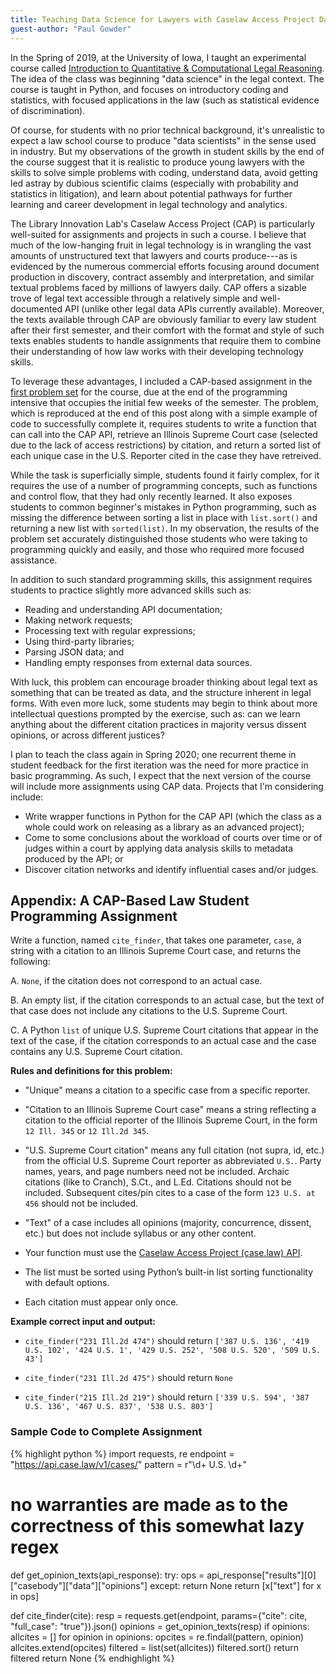 ```yaml
---
title: Teaching Data Science for Lawyers with Caselaw Access Project Data
guest-author: "Paul Gowder"
---
```

In the Spring of 2019, at the University of Iowa, I taught an experimental course called [Introduction to Quantitative & Computational Legal Reasoning](https://sociologicalgobbledygook.com). The idea of the class was beginning "data science" in the legal context. The course is taught in Python, and focuses on introductory coding and statistics, with focused applications in the law (such as statistical evidence of discrimination). 

Of course, for students with no prior technical background, it's unrealistic to expect a law school course to produce "data scientists" in the sense used in industry. But my observations of the growth in student skills by the end of the course suggest that it is realistic to produce young lawyers with the skills to solve simple problems with coding, understand data, avoid getting led astray by dubious scientific claims (especially with probability and statistics in litigation), and learn about potential pathways for further learning and career development in legal technology and analytics.

The Library Innovation Lab's Caselaw Access Project (CAP) is particularly well-suited for assignments and projects in such a course. I believe that much of the low-hanging fruit in legal technology is in wrangling the vast amounts of unstructured text that lawyers and courts produce---as is evidenced by the numerous commercial efforts focusing around document production in discovery, contract assembly and interpretation, and similar textual problems faced by millions of lawyers daily. CAP offers a sizable trove of legal text accessible through a relatively simple and well-documented API (unlike other legal data APIs currently available). Moreover, the texts available through CAP are obviously familiar to every law student after their first semester, and their comfort with the format and style of such texts enables students to handle assignments that require them to combine their understanding of how law works with their developing technology skills. 

To leverage these advantages, I included a CAP-based assignment in the [first problem set](https://sociologicalgobbledygook.com/problem-set-1.html) for the course, due at the end of the programming intensive that occupies the initial few weeks of the semester. The problem, which is reproduced at the end of this post along with a simple example of code to successfully complete it, requires students to write a function that can call into the CAP API, retrieve an Illinois Supreme Court case (selected due to the lack of access restrictions) by citation, and return a sorted list of each unique case in the U.S. Reporter cited in the case they have retreived.

While the task is superficially simple, students found it fairly complex, for it requires the use of a number of programming concepts, such as functions and control flow, that they had only recently learned. It also exposes students to common beginner's mistakes in Python programming, such as missing the difference between sorting a list in place with `list.sort()` and returning a new list with `sorted(list)`. In my observation, the results of the problem set accurately distinguished those students who were taking to programming quickly and easily, and those who required more focused assistance. 

In addition to such standard programming skills, this assignment requires students to practice slightly more advanced skills such as: 

- Reading and understanding API documentation;
- Making network requests;
- Processing text with regular expressions;
- Using third-party libraries; 
- Parsing JSON data; and
- Handling empty responses from external data sources.

With luck, this problem can encourage broader thinking about legal text as something that can be treated as data, and the structure inherent in legal forms. With even more luck, some students may begin to think about more intellectual questions prompted by the exercise, such as: can we learn anything about the different citation practices in majority versus dissent opinions, or across different justices? 

I plan to teach the class again in Spring 2020; one recurrent theme in student feedback for the first iteration was the need for more practice in basic programming. As such, I expect that the next version of the course will include more assignments using CAP data. Projects that I'm considering include: 

- Write wrapper functions in Python for the CAP API (which the class as a whole could work on releasing as a library as an advanced project);
- Come to some conclusions about the workload of courts over time or of judges within a court by applying data analysis skills to metadata produced by the API; or
- Discover citation networks and identify influential cases and/or judges. 

## Appendix: A CAP-Based Law Student Programming Assignment

Write a function, named `cite_finder`, that takes one parameter, `case`, a string with a citation to an Illinois Supreme Court case, and returns the following: 

A.  `None`, if the citation does not correspond to an actual case.

B. An empty list, if the citation corresponds to an actual case, but the text of that case does not include any citations to the U.S. Supreme Court.

C.  A Python `list` of unique U.S. Supreme Court citations that appear in the text of the case, if the citation corresponds to an actual case and the case contains any U.S. Supreme Court citation.  

**Rules and definitions for this problem:**

- "Unique" means a citation to a specific case from a specific reporter. 

- "Citation to an Illinois Supreme Court case" means a string reflecting a citation to the official reporter of the Illinois Supreme Court, in the form `12 Ill. 345` or `12 Ill.2d 345`. 

- "U.S. Supreme Court citation" means any full citation (not supra, id, etc.) from the official U.S. Supreme Court reporter as abbreviated `U.S.`. Party names, years, and page numbers need not be included. Archaic citations (like to Cranch), S.Ct., and L.Ed. Citations should not be included. Subsequent cites/pin cites to a case of the form `123 U.S. at 456` should not be included.

- "Text" of a case includes all opinions (majority, concurrence, dissent, etc.) but does not include syllabus or any other content. 

- Your function must use the [Caselaw Access Project (case.law) API](https://case.law). 

- The list must be sorted using Python’s built-in list sorting functionality with default options.

- Each citation must appear only once.

**Example correct input and output:**

- `cite_finder("231 Ill.2d 474")` should return `['387 U.S. 136', '419 U.S. 102', '424 U.S. 1', '429 U.S. 252', '508 U.S. 520', '509 U.S. 43']`

- `cite_finder("231 Ill.2d 475")` should return `None`

- `cite_finder("215 Ill.2d 219")` should return `['339 U.S. 594', '387 U.S. 136', '467 U.S. 837', '538 U.S. 803']`

### Sample Code to Complete Assignment

{% highlight python %}
import requests, re
endpoint = "https://api.case.law/v1/cases/"
pattern = r"\d+ U\.S\. \d+"
# no warranties are made as to the correctness of this somewhat lazy regex

def get_opinion_texts(api_response):
    try:
        ops = api_response["results"][0]["casebody"]["data"]["opinions"]
    except:
        return None
    return [x["text"] for x in ops]

def cite_finder(cite):
    resp = requests.get(endpoint, params={"cite": cite, "full_case": "true"}).json()
   opinions = get_opinion_texts(resp)
    if opinions:
        allcites = []
        for opinion in opinions:
            opcites = re.findall(pattern, opinion)
            allcites.extend(opcites)
        filtered = list(set(allcites))
        filtered.sort()
        return filtered
    return None
{% endhighlight %}
